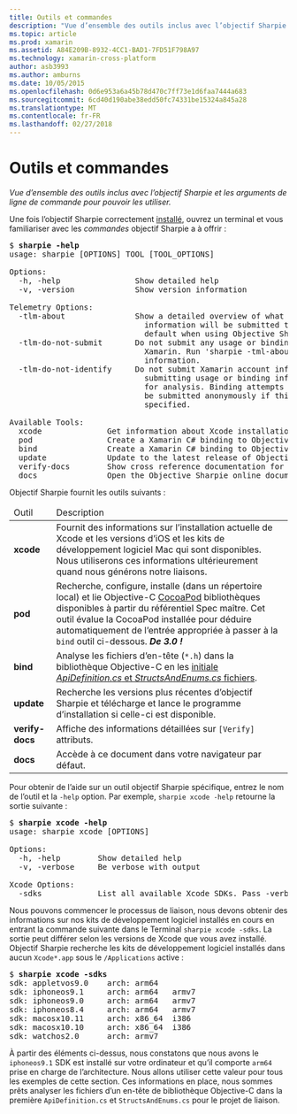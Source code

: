 ```yaml
---
title: Outils et commandes
description: "Vue d’ensemble des outils inclus avec l’objectif Sharpie et les arguments de ligne de commande pour pouvoir les utiliser."
ms.topic: article
ms.prod: xamarin
ms.assetid: A84E209B-8932-4CC1-BAD1-7FD51F798A97
ms.technology: xamarin-cross-platform
author: asb3993
ms.author: amburns
ms.date: 10/05/2015
ms.openlocfilehash: 0d6e953a6a45b78d470c7ff73e1d6faa7444a683
ms.sourcegitcommit: 6cd40d190abe38edd50fc74331be15324a845a28
ms.translationtype: MT
ms.contentlocale: fr-FR
ms.lasthandoff: 02/27/2018
---
```

# <a name="tools--commands"></a>Outils et commandes

_Vue d’ensemble des outils inclus avec l’objectif Sharpie et les arguments de ligne de commande pour pouvoir les utiliser._

<style type="text/css"> .Terminal-bleu {couleur : rgb(10,96,254) ;} .terminal-vert {couleur : rgb(12,156,26) ;} .terminal à magenta {couleur : rgb(152,12,103) ;} </style>


Une fois l’objectif Sharpie correctement [installé](~/cross-platform/macios/binding/objective-sharpie/get-started.md), ouvrez un terminal et vous familiariser avec les <em>commandes</em> objectif Sharpie a à offrir :

<pre>$ <b>sharpie -help</b>
usage: sharpie [OPTIONS] TOOL [TOOL_OPTIONS]

Options:
  -h, -help                Show detailed help
  -v, -version             Show version information

Telemetry Options:
  -tlm-about               Show a detailed overview of what usage and binding
                             information will be submitted to Xamarin by
                             default when using Objective Sharpie.
  -tlm-do-not-submit       Do not submit any usage or binding information to
                             Xamarin. Run 'sharpie -tml-about' for more
                             information.
  -tlm-do-not-identify     Do not submit Xamarin account information when
                             submitting usage or binding information to Xamarin
                             for analysis. Binding attempts and usage data will
                             be submitted anonymously if this option is
                             specified.

Available Tools:
  xcode              Get information about Xcode installations and available SDKs.
  pod                Create a Xamarin C# binding to Objective-C CocoaPods
  bind               Create a Xamarin C# binding to Objective-C APIs
  update             Update to the latest release of Objective Sharpie
  verify-docs        Show cross reference documentation for [Verify] attributes
  docs               Open the Objective Sharpie online documentation</pre>

Objectif Sharpie fournit les outils suivants :

<table>
  <thead>
    <tr><td>Outil</td><td>Description</td>
  </thead>
  <tbody>
    <tr><td><b>xcode</b></td><td>Fournit des informations sur l’installation actuelle de Xcode et les versions d’iOS et les kits de développement logiciel Mac qui sont disponibles. Nous utiliserons ces informations ultérieurement quand nous générons notre liaisons.</td></tr>
    <tr><td><b>pod</b></td><td>Recherche, configure, installe (dans un répertoire local) et lie Objective-C <a href="https://cocoapods.org">CocoaPod</a> bibliothèques disponibles à partir du référentiel Spec maître. Cet outil évalue la CocoaPod installée pour déduire automatiquement de l’entrée appropriée à passer à la <code>bind</code> outil ci-dessous. <em><strong>De 3.0 !</strong></em></td></tr>
    <tr><td><b>bind</b></td><td>Analyse les fichiers d’en-tête (<code>*.h</code>) dans la bibliothèque Objective-C en les <a href="~/cross-platform/macios/binding/objective-sharpie/platform/apidefinitions-structsandenums.md">initiale <i>ApiDefinition.cs</i> et <i>StructsAndEnums.cs</i> fichiers</a>.</td></tr>
    <tr><td><b>update</b></td><td>Recherche les versions plus récentes d’objectif Sharpie et télécharge et lance le programme d’installation si celle-ci est disponible.</td></tr>
    <tr><td><b>verify-docs</b></td><td>Affiche des informations détaillées sur <code>[Verify]</code> attributs.</td></tr>
    <tr><td><b>docs</b></td><td>Accède à ce document dans votre navigateur par défaut.</td></tr>
  </tbody>
</table>

Pour obtenir de l’aide sur un outil objectif Sharpie spécifique, entrez le nom de l’outil et la `-help` option. Par exemple, `sharpie xcode -help` retourne la sortie suivante :

<pre>$ <b>sharpie xcode -help</b>
usage: sharpie xcode [OPTIONS]

Options:
  -h, -help        Show detailed help
  -v, -verbose     Be verbose with output

Xcode Options:
  -sdks            List all available Xcode SDKs. Pass -verbose for more details.</pre>

Nous pouvons commencer le processus de liaison, nous devons obtenir des informations sur nos kits de développement logiciel installés en cours en entrant la commande suivante dans le Terminal `sharpie xcode -sdks`. La sortie peut différer selon les versions de Xcode que vous avez installé. Objectif Sharpie recherche les kits de développement logiciel installés dans aucun `Xcode*.app` sous le `/Applications` active :

<pre>$ <b>sharpie xcode -sdks</b>
<span class="terminal-blue">sdk:</span> appletvos9.0    <span class="terminal-green">arch:</span> arm64
<span class="terminal-blue">sdk:</span> iphoneos9.1     <span class="terminal-green">arch:</span> arm64   armv7
<span class="terminal-blue">sdk:</span> iphoneos9.0     <span class="terminal-green">arch:</span> arm64   armv7
<span class="terminal-blue">sdk:</span> iphoneos8.4     <span class="terminal-green">arch:</span> arm64   armv7
<span class="terminal-blue">sdk:</span> macosx10.11     <span class="terminal-green">arch:</span> x86_64  i386
<span class="terminal-blue">sdk:</span> macosx10.10     <span class="terminal-green">arch:</span> x86_64  i386
<span class="terminal-blue">sdk:</span> watchos2.0      <span class="terminal-green">arch:</span> armv7</pre>

À partir des éléments ci-dessus, nous constatons que nous avons le `iphoneos9.1` SDK est installé sur votre ordinateur et qu’il comporte `arm64` prise en charge de l’architecture. Nous allons utiliser cette valeur pour tous les exemples de cette section. Ces informations en place, nous sommes prêts analyser les fichiers d’un en-tête de bibliothèque Objective-C dans la première `ApiDefinition.cs` et `StructsAndEnums.cs` pour le projet de liaison.

